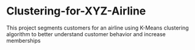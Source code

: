 # Clustering-for-XYZ-Airline
This project segments customers for an airline using K-Means clustering algorithm to better understand customer behavior and increase memberships
